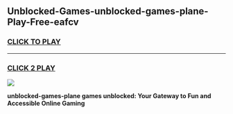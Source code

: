 
## Unblocked-Games-unblocked-games-plane-Play-Free-eafcv
<h3>
<a href="https://premium76.site?title=unblocked-games-plane&ref=17A">CLICK TO PLAY</a></h3>
<hr>

<h3>
<a href="https://premium76.site?title=unblocked-games-plane&ref=17A">CLICK 2 PLAY</a>
  
</h3>

<a href="https://premium76.site?title=unblocked-games-plane&ref=17A"><img src="https://clearcache.store/games.png"></a>


**unblocked-games-plane games unblocked: Your Gateway to Fun and Accessible Online Gaming**
